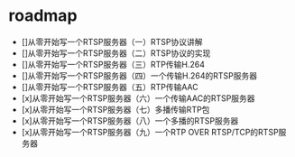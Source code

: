 # roadmap

- []从零开始写一个RTSP服务器（一）RTSP协议讲解  
- []从零开始写一个RTSP服务器（二）RTSP协议的实现  
- []从零开始写一个RTSP服务器（三）RTP传输H.264  
- []从零开始写一个RTSP服务器（四）一个传输H.264的RTSP服务器  
- []从零开始写一个RTSP服务器（五）RTP传输AAC  
- [x]从零开始写一个RTSP服务器（六）一个传输AAC的RTSP服务器  
- [x]从零开始写一个RTSP服务器（七）多播传输RTP包  
- [x]从零开始写一个RTSP服务器（八）一个多播的RTSP服务器  
- [x]从零开始写一个RTSP服务器（九）一个RTP OVER RTSP/TCP的RTSP服务器  
